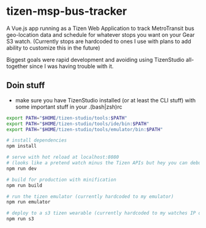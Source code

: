 # tizen-msp-bus-tracker
A Vue.js app running as a Tizen Web Application to track MetroTransit bus geo-location data and schedule for whatever stops you want on your Gear S3 watch. (Currently stops are hardcoded to ones I use with plans to add ability to customize this in the future)

Biggest goals were rapid development and avoiding using TizenStudio all-together since I was having trouble with it.

## Doin stuff

- make sure you have TizenStudio installed (or at least the CLI stuff) with some important stuff in your .(bash|zsh)rc 
``` bash
export PATH="$HOME/tizen-studio/tools:$PATH"
export PATH="$HOME/tizen-studio/tools/ide/bin:$PATH"
export PATH="$HOME/tizen-studio/tools/emulator/bin:$PATH"
```


``` bash
# install dependencies
npm install

# serve with hot reload at localhost:8080
# (looks like a pretend watch minus the Tizen APIs but hey you can debug and live reload!)
npm run dev

# build for production with minification
npm run build

# run the tizen emulator (currently hardcoded to my emulator)
npm run emulator

# deploy to a s3 tizen wearable (currently hardcoded to my watches IP on my home network)
npm run s3
```
